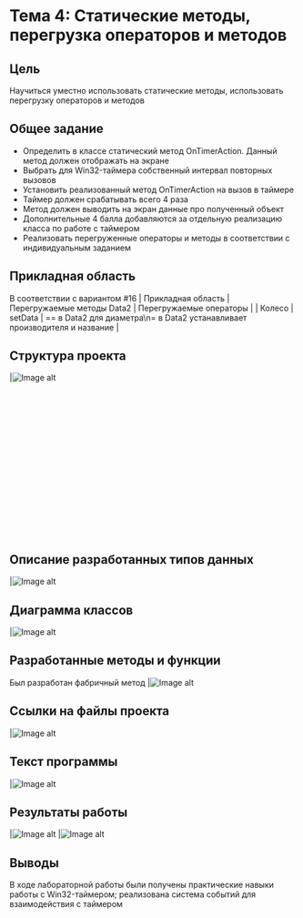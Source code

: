 ﻿# Тема 4: Статические методы, перегрузка операторов и методов

## Цель
Научиться уместно использовать статические методы, использовать перегрузку операторов и методов

## Общее задание
- Определить в классе <View2> статический метод OnTimerAction. Данный метод должен отображать на экране <Data1>
- Выбрать для Win32-таймера собственный интервал повторных вызовов
- Установить реализованный метод OnTimerAction на вызов в таймере
- Таймер должен срабатывать всего 4 раза
- Метод должен выводить на экран данные про полученный объект
- Дополнительные 4 балла добавляются за отдельную реализацию класса по работе с таймером
- Реализовать перегруженные операторы и методы в соответствии с индивидуальным заданием

## Прикладная область
В соответствии с вариантом #16
| Прикладная область | Перегружаемые методы Data2 | Перегружаемые операторы |
| Колесо | setData | == в Data2 для диаметра\n= в Data2 устанавливает производителя и название |

## Структура проекта
|![Image alt](https://raw.githubusercontent.com/kit25a/se-cpp/master/shazhko-artem/doc/shazhko04/source/Image01.png)


<br><br><br><br><br><br><br><br><br><br><br><br><br><br><br>
## Описание разработанных типов данных
|![Image alt](https://raw.githubusercontent.com/kit25a/se-cpp/master/shazhko-artem/doc/shazhko04/source/Image02.png)


## Диаграмма классов
|![Image alt](https://raw.githubusercontent.com/kit25a/se-cpp/master/shazhko-artem/doc/shazhko04/source/Image03.png)

## Разработанные методы и функции
Был разработан фабричный метод
|![Image alt](https://raw.githubusercontent.com/kit25a/se-cpp/master/shazhko-artem/doc/shazhko04/source/Image04.png)

## Ссылки на файлы проекта
|![Image alt](https://raw.githubusercontent.com/kit25a/se-cpp/master/shazhko-artem/doc/shazhko04/source/Image05.png)


## Текст программы
|![Image alt](https://raw.githubusercontent.com/kit25a/se-cpp/master/shazhko-artem/doc/shazhko04/source/Image06.png)

## Результаты работы
|![Image alt](https://raw.githubusercontent.com/kit25a/se-cpp/master/shazhko-artem/doc/shazhko04/source/Image07.png)
|![Image alt](https://raw.githubusercontent.com/kit25a/se-cpp/master/shazhko-artem/doc/shazhko04/source/Image08.png)


## Выводы
В ходе лабораторной работы были получены практические навыки работы с Win32-таймером; реализована система событий для взаимодействия с таймером
